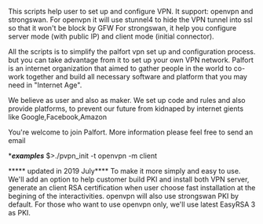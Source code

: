 This scripts help user to set up and configure VPN. It support: openvpn and strongswan.
For openvpn it will use stunnel4 to hide the VPN tunnel into ssl so that it won't be block by GFW
For strongswan, it help you configure server mode (with public IP) and client mode (initial connector). 

All the scripts is to simplify the palfort vpn set up and configuration process. but you can take advantage from it to set up your own VPN network.
Palfort is an internet organization that aimed to gather people in the world to co-work together and build all necessary software and platform that you may need in "Internet Age". 

We believe as user and also as maker. We set up code and rules and also provide platforms, to prevent our future from kidnaped by internet gients like Google,Facebook,Amazon
 
You're welcome to join Palfort. More information please feel free to send an email



******examples*****
$>./pvpn_init -t openvpn -m client



***** updated in 2019 July****
To make it more simply and easy to use. We'll add an option to help customer build PKI and install both VPN server, generate an client RSA certification when user choose fast installation at the begining of the interactivities.
openvpn will also use strongswan PKI by default. For those who want to use openvpn only, we'll use latest EasyRSA 3 as PKI.


